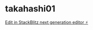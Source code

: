 # takahashi01

[Edit in StackBlitz next generation editor ⚡️](https://stackblitz.com/~/github.com/ryoma-android/takahashi01)